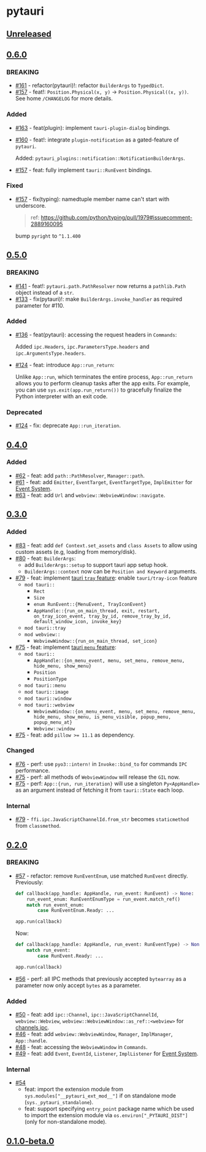 # pytauri

## [Unreleased]

## [0.6.0]

### BREAKING

- [#161](https://github.com/pytauri/pytauri/pull/161) - refactor(pytauri)!: refactor `BuilderArgs` to `TypedDict`.
- [#157](https://github.com/pytauri/pytauri/pull/157) - feat!: `Position.Physical(x, y)` -> `Position.Physical((x, y))`. See home `/CHANGELOG` for more details.

### Added

- [#163](https://github.com/pytauri/pytauri/pull/163) - feat(plugin): implement `tauri-plugin-dialog` bindings.
- [#160](https://github.com/pytauri/pytauri/pull/160) - feat!: integrate `plugin-notification` as a gated-feature of `pytauri`.

    Added: `pytauri_plugins::notification::NotificationBuilderArgs`.

- [#157](https://github.com/pytauri/pytauri/pull/157) - feat: fully implement `tauri::RunEvent` bindings.

### Fixed

- [#157](https://github.com/pytauri/pytauri/pull/157) - fix(typing): namedtuple member name can't start with underscore.

    > ref: <https://github.com/python/typing/pull/1979#issuecomment-2889160095>

    bump `pyright` to `^1.1.400`

## [0.5.0]

### BREAKING

- [#141](https://github.com/pytauri/pytauri/pull/141) - feat!: `pytauri.path.PathResolver` now returns a `pathlib.Path` object instead of a `str`.
- [#133](https://github.com/pytauri/pytauri/pull/113) - fix(pytauri)!: make `BuilderArgs.invoke_handler` as required parameter for #110.

### Added

- [#136](https://github.com/pytauri/pytauri/pull/136) - feat(pytauri): accessing the request headers in `Commands`:

    Added `ipc.Headers`, `ipc.ParametersType.headers` and `ipc.ArgumentsType.headers`.

- [#124](https://github.com/pytauri/pytauri/pull/124) - feat: introduce `App::run_return`:

    Unlike `App::run`, which terminates the entire process, `App::run_return` allows you to perform cleanup tasks after the app exits.
    For example, you can use `sys.exit(app.run_return())` to gracefully finalize the Python interpreter with an exit code.

### Deprecated

- [#124](https://github.com/pytauri/pytauri/pull/124) - fix: deprecate `App::run_iteration`.

## [0.4.0]

### Added

- [#62](https://github.com/WSH032/pytauri/pull/62) - feat: add `path::PathResolver`, `Manager::path`.
- [#61](https://github.com/WSH032/pytauri/pull/61) - feat: add `Emitter`, `EventTarget`, `EventTargetType`, `ImplEmitter` for [Event System](https://tauri.app/develop/calling-frontend/#event-system).
- [#63](https://github.com/pytauri/pytauri/pull/63) - feat: add `Url` and `webview::WebviewWindow::navigate`.

## [0.3.0]

### Added

- [#83](https://github.com/pytauri/pytauri/pull/83) - feat: add `def Context.set_assets` and `class Assets` to allow using custom assets (e.g, loading from memory/disk).
- [#80](https://github.com/pytauri/pytauri/pull/80) - feat: `BuilderArgs`:
    - add `BuilderArgs::setup` to support tauri app setup hook.
    - `BuilderArgs::context` now can be `Position and Keyword` arguments.
- [#79](https://github.com/pytauri/pytauri/pull/79) - feat: implement [tauri `tray` feature](https://tauri.app/learn/system-tray/):
    enable `tauri/tray-icon` feature
    - `mod tauri::`
        - `Rect`
        - `Size`
        - `enum RunEvent::{MenuEvent, TrayIconEvent}`
        - `AppHandle::{run_on_main_thread, exit, restart, on_tray_icon_event, tray_by_id, remove_tray_by_id, default_window_icon, invoke_key}`
    - `mod tauri::tray`
    - `mod webview::`
        - `WebviewWindow::{run_on_main_thread, set_icon}`
- [#75](https://github.com/pytauri/pytauri/pull/75) - feat: implement [tauri `menu` feature](https://tauri.app/learn/window-menu/):
    - `mod tauri::`
        - `AppHandle::{on_menu_event, menu, set_menu, remove_menu, hide_menu, show_menu}`
        - `Position`
        - `PositionType`
    - `mod tauri::menu`
    - `mod tauri::image`
    - `mod tauri::window`
    - `mod tauri::webview`
        - `WebviewWindow::{on_menu_event, menu, set_menu, remove_menu, hide_menu, show_menu, is_menu_visible, popup_menu, popup_menu_at}`
        - `Webview::window`
- [#75](https://github.com/pytauri/pytauri/pull/75) - feat: add `pillow >= 11.1` as dependency.

### Changed

- [#76](https://github.com/pytauri/pytauri/pull/76) - perf: use `pyo3::intern!` in `Invoke::bind_to` for commands `IPC` performance.
- [#75](https://github.com/pytauri/pytauri/pull/75) - perf: all methods of `WebviewWindow` will release the `GIL` now.
- [#75](https://github.com/pytauri/pytauri/pull/75) - perf: `App::{run, run_iteration}` will use a singleton `Py<AppHandle>` as an argument instead of fetching it from `tauri::State` each loop.

### Internal

- [#79](https://github.com/pytauri/pytauri/pull/79) - `ffi.ipc.JavaScriptChannelId.from_str` becomes `staticmethod` from `classmethod`.

## [0.2.0]

### BREAKING

- [#57](https://github.com/pytauri/pytauri/pull/57) - refactor: remove `RunEventEnum`, use matched `RunEvent` directly.
    Previously:

    ```python
    def callback(app_handle: AppHandle, run_event: RunEvent) -> None:
        run_event_enum: RunEventEnumType = run_event.match_ref()
        match run_event_enum:
            case RunEventEnum.Ready: ...

    app.run(callback)
    ```

    Now:

    ```python
    def callback(app_handle: AppHandle, run_event: RunEventType) -> None:
        match run_event:
            case RunEvent.Ready: ...

    app.run(callback)
    ```

- [#56](https://github.com/pytauri/pytauri/pull/56) - perf: all IPC methods that previously accepted `bytearray` as a parameter now only accept `bytes` as a parameter.

### Added

- [#50](https://github.com/pytauri/pytauri/pull/50) - feat: add `ipc::Channel`, `ipc::JavaScriptChannelId`, `webview::Webview`, `webview::WebviewWindow::as_ref::<webview>` for [channels ipc](https://tauri.app/develop/calling-frontend/#channels).
- [#46](https://github.com/pytauri/pytauri/pull/46) - feat: add `webview::WebviewWindow`, `Manager`, `ImplManager`, `App::handle`.
- [#48](https://github.com/pytauri/pytauri/pull/48) - feat: accessing the `WebviewWindow` in `Commands`.
- [#49](https://github.com/pytauri/pytauri/pull/49) - feat: add `Event`, `EventId`, `Listener`, `ImplListener` for [Event System](https://tauri.app/develop/calling-frontend/#event-system).

### Internal

- [#54](https://github.com/pytauri/pytauri/pull/54)
    - feat: import the extension module from `sys.modules["__pytauri_ext_mod__"]` if on standalone mode (`sys._pytauri_standalone`).
    - feat: support specifying `entry_point` package name which be used to import the extension module via `os.environ["_PYTAURI_DIST"]` (only for non-standalone mode).

## [0.1.0-beta.0]

[unreleased]: https://github.com/pytauri/pytauri/tree/HEAD
[0.6.0]: https://github.com/pytauri/pytauri/releases/tag/py/pytauri/v0.6.0
[0.5.0]: https://github.com/pytauri/pytauri/releases/tag/py/pytauri/v0.5.0
[0.4.0]: https://github.com/pytauri/pytauri/releases/tag/py/pytauri/v0.4.0
[0.3.0]: https://github.com/pytauri/pytauri/releases/tag/py/pytauri/v0.3.0
[0.2.0]: https://github.com/pytauri/pytauri/releases/tag/py/pytauri/v0.2.0
[0.1.0-beta.0]: https://github.com/pytauri/pytauri/releases/tag/py/pytauri/v0.1.0-beta.0
